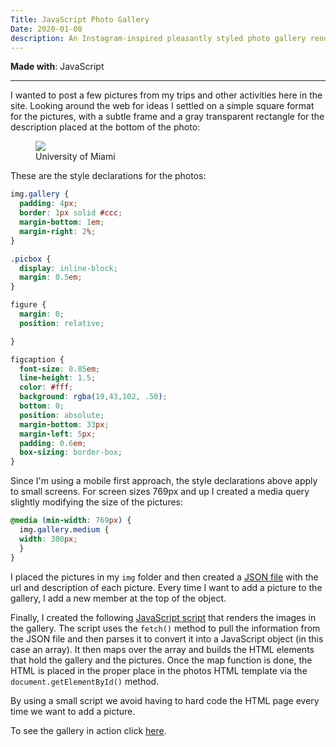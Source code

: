 ```yaml
---
Title: JavaScript Photo Gallery
Date: 2020-01-08
description: An Instagram-inspired pleasantly styled photo gallery rendered on demand
---
```


**Made with**: <i class="fab fa-js"></i> JavaScript

<hr class="art" />

I wanted to post a few pictures from my trips and other activities here in the site. Looking around the web for ideas I settled on a simple square format for the pictures, with a subtle frame and a gray transparent rectangle for the description placed at the bottom of the photo:

<figure><img src="/img/UMBike.jpg" class="gallery medium" /><figcaption>University of Miami</figcaption></figure>

These are the style declarations for the photos:

``` css
img.gallery {
  padding: 4px;
  border: 1px solid #ccc;
  margin-bottom: 1em;
  margin-right: 2%;
}

.picbox {
  display: inline-block; 
  margin: 0.5em;
}

figure {
  margin: 0;
  position: relative;

}

figcaption {
  font-size: 0.85em;
  line-height: 1.5;
  color: #fff;
  background: rgba(19,43,102, .50);
  bottom: 0;
  position: absolute;
  margin-bottom: 33px;
  margin-left: 5px;
  padding: 0.6em;
  box-sizing: border-box; 
}
```
Since I'm using a mobile first approach, the style declarations above apply to small screens. For screen sizes 769px and up I created a media query slightly modifying the size of the pictures:

``` css
@media (min-width: 769px) {
  img.gallery.medium {
  width: 300px;
  }
} 
```

I placed the pictures in my <code>img</code> folder and then created a [JSON file](https://mariosanchez.org/pix.json) with the url and description of each picture. Every time I want to add a picture to the gallery, I add a new member at the top of the object.

Finally, I created the following [JavaScript script](https://mariosanchez.org/js/pix.js) that renders the images in the gallery. The script uses the <code>fetch()</code> method to pull the information from the JSON file and then parses it to convert it into a JavaScript object (in this case an array). It then maps over the array and builds the HTML elements that hold the gallery and the pictures. Once the map function is done, the HTML is placed in the proper place in the photos HTML template via the <code>document.getElementById()</code> method.

By using a small script we avoid having to hard code the HTML page every time we want to add a picture. 

To see the gallery in action click [here](/photos).























